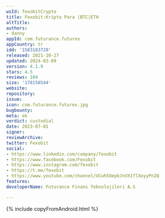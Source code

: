 ```yaml
---
wsId: fexobitCrypto
title: Fexobit:Kripto Para |BTC|ETH
altTitle: 
authors:
- danny
appId: com.futurance.futurex
appCountry: tr
idd: '1583183728'
released: 2021-10-27
updated: 2024-03-09
version: 4.1.9
stars: 4.5
reviews: 104
size: '178156544'
website: 
repository: 
issue: 
icon: com.futurance.futurex.jpg
bugbounty: 
meta: ok
verdict: custodial
date: 2023-07-01
signer: 
reviewArchive: 
twitter: Fexobit
social:
- https://www.linkedin.com/company/fexobit
- https://www.facebook.com/Fexobit
- https://www.instagram.com/fexobit
- https://t.me/fexobit
- https://www.youtube.com/channel/UCwh5OepkJnVX1flXoyyPn2Q
features: 
developerName: Futurance Finans Teknolojileri A.S

---
```


{% include copyFromAndroid.html %}
